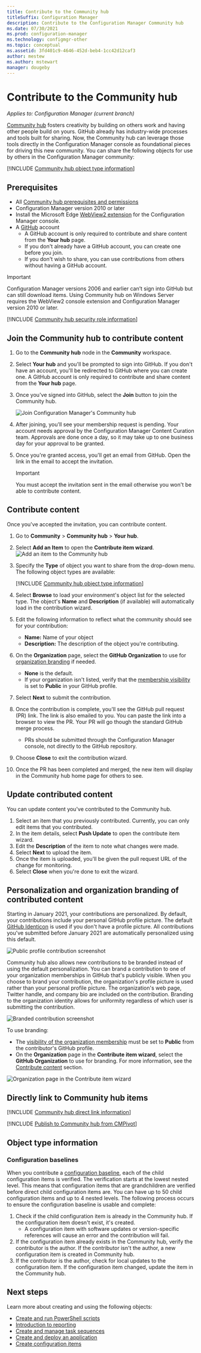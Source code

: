 ```yaml
---
title: Contribute to the Community hub
titleSuffix: Configuration Manager
description: Contribute to the Configuration Manager Community hub
ms.date: 07/30/2021
ms.prod: configuration-manager
ms.technology: configmgr-other
ms.topic: conceptual
ms.assetid: 3fd401c9-4646-452d-beb4-1cc42d12caf3
author: mestew
ms.author: mstewart
manager: dougeby 
---
```


# Contribute to the Community hub
<!--3555935, 3555936-->
*Applies to: Configuration Manager (current branch)*

[Community hub](community-hub.md) fosters creativity by building on others work and having other people build on yours. GitHub already has industry-wide processes and tools built for sharing. Now, the Community hub can leverage those tools directly in the Configuration Manager console as foundational pieces for driving this new community. You can share the following objects for use by others in the Configuration Manager community:  

[!INCLUDE [Community hub object type information](includes/community-hub-object-types.md)]

## Prerequisites

- All [Community hub prerequisites and permissions](community-hub.md#prerequisites)
- Configuration Manager version 2010 or later
- Install the Microsoft Edge [WebView2 extension](community-hub.md#bkmk_webview2) for the Configuration Manager console.  <!--9598183-->
- A [GitHub](https://github.com) account
  - A GitHub account is only required to contribute and share content from the **Your hub** page.
  - If you don't already have a GitHub account, you can create one before you join.
   - If you don't wish to share, you can use contributions from others without having a GitHub account.

> [!IMPORTANT]
> Configuration Manager versions 2006 and earlier can’t sign into GitHub but can still download items. Using Community hub on Windows Server requires the WebView2 console extension and Configuration Manager version 2010 or later. <!--9082812-->

[!INCLUDE [Community hub security role information](includes/community-hub-security-roles.md)]

## Join the Community hub to contribute content

1. Go to the **Community hub** node in the **Community** workspace.
1. Select **Your hub** and you'll be prompted to sign into GitHub. If you don't have an account, you'll be redirected to GitHub where you can create one. A GitHub account is only required to contribute and share content from the **Your hub** page.
1. Once you've signed into GitHub, select the **Join** button to join the Community hub.

   ![Join Configuration Manager's Community hub](./media/3555935-join-community-hub.png)

1. After joining, you'll see your membership request is pending. Your account needs approval by the Configuration Manager Content Curation team. Approvals are done once a day, so it may take up to one business day for your approval to be granted.
1. Once you're granted access, you'll get an email from GitHub. Open the link in the email to accept the invitation.
   > [!IMPORTANT]
   > You must accept the invitation sent in the email otherwise you won't be able to contribute content.

## Contribute content

Once you've accepted the invitation, you can contribute content.

1. Go to **Community** > **Community hub** > **Your hub**.
1. Select **Add an Item** to open the **Contribute item wizard**.
      ![Add an item to the Community hub](./media/3555935-add-community-hub.png)
1. Specify the **Type** of object you want to share from the drop-down menu. The following object types are available:

     [!INCLUDE [Community hub object type information](includes/community-hub-object-types.md)]

1. Select **Browse** to load your environment's object list for the selected type. The object's **Name** and **Description** (if available) will automatically load in the contribution wizard.
1. Edit the following information to reflect what the community should see for your contribution:
   - **Name:** Name of your object
   - **Description:** The description of the object you're contributing.
1. On the **Organization** page, select the **GitHub Organization** to use for [organization branding](#bkmk_brand) if needed.
   - **None** is the default.
   - If your organization isn't listed, verify that the [membership visibility](https://docs.github.com/free-pro-team@latest/github/setting-up-and-managing-your-github-user-account/publicizing-or-hiding-organization-membership) is set to **Public** in your GitHub profile.
1. Select **Next** to submit the contribution.
1. Once the contribution is complete, you'll see the GitHub pull request (PR) link. The link is also emailed to you. You can paste the link into a browser to view the PR. Your PR will go though the standard GitHub merge process.
   - PRs should be submitted through the Configuration Manager console, not directly to the GitHub repository.
1. Choose **Close** to exit the contribution wizard.
1. Once the PR has been completed and merged, the new item will display in the Community hub home page for others to see.

## Update contributed content

You can update content you've contributed to the Community hub.

1. Select an item that you previously contributed. Currently, you can only edit items that you contributed.
1. In the item details, select **Push Update** to open the contribute item wizard.
1. Edit the **Description** of the item to note what changes were made.  
1. Select **Next** to upload the item.
1. Once the item is uploaded, you'll be given the pull request URL of the change for monitoring.
1. Select **Close** when you're done to exit the wizard.

## <a name="bkmk_brand"></a> Personalization and organization branding of contributed content
<!--8928812-->
Starting in January 2021, your contributions are personalized. By default, your contributions include your personal GitHub profile picture. The default [GitHub Identicon](https://github.blog/2013-08-14-identicons/) is used if you don't have a profile picture. All contributions you've submitted before January 2021 are automatically personalized using this default.

![Public profile contribution screenshot](./media/8928812-contribution-personalized.png)

Community hub also allows new contributions to be branded instead of using the default personalization. You can brand a contribution to one of your organization memberships in GitHub that's publicly visible. When you choose to brand your contribution, the organization's profile picture is used rather than your personal profile picture. The organization's web page, Twitter handle, and company bio are included on the contribution. Branding to the organization identity allows for uniformity regardless of which user is submitting the contribution.

![Branded contribution screenshot](./media/8928812-contribution-branded.png)

To use branding:
- The [visibility of the organization membership](https://docs.github.com/free-pro-team@latest/github/setting-up-and-managing-your-github-user-account/publicizing-or-hiding-organization-membership) must be set to **Public** from the contributor's GitHub profile.
- On the **Organization** page in the **Contribute item wizard**, select the **GitHub Organization** to use for branding. For more information, see the [Contribute content](#contribute-content) section.

![Organization page in the Contribute item wizard](./media/8928812-organization-contribute-item-wizard.png)

## <a name="bkmk_deeplink"></a> Directly link to Community hub items
<!--4224406-->
[!INCLUDE [Community hub direct link information](includes/community-hub-links.md)]

[!INCLUDE [Publish to Community hub from CMPivot](includes/cmpivot-publish.md)] <!--using include for shared content-->

## Object type information

### Configuration baselines
<!--7983121-->
When you contribute a [configuration baseline](../../../compliance/deploy-use/create-configuration-baselines.md), each of the child configuration items is verified. The verification starts at the lowest nested level. This means that configuration items that are grandchildren are verified before direct child configuration items are. You can have up to 50 child configuration items and up to 4 nested levels. The following process occurs to ensure the configuration baseline is usable and complete:

1. Check if the child configuration item is already in the Community hub. If the configuration item doesn't exist, it's created.
   - A configuration item with software updates or version-specific references will cause an error and the contribution will fail.
1. If the configuration item already exists in the Community hub, verify the contributor is the author. If the contributor isn't the author, a new configuration item is created in Community hub.
1. If the contributor is the author, check for local updates to the configuration item. If the configuration item changed, update the item in the Community hub.

## Next steps

Learn more about creating and using the following objects:

- [Create and run PowerShell scripts](../../../apps/deploy-use/create-deploy-scripts.md)
- [Introduction to reporting](introduction-to-reporting.md)
- [Create and manage task sequences](../../../osd/deploy-use/manage-task-sequences-to-automate-tasks.md)
- [Create and deploy an application](../../../apps/get-started/create-and-deploy-an-application.md)
- [Create configuration items](../../../compliance/deploy-use/create-configuration-items.md)